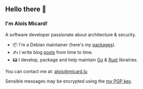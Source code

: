 ## Hello there 👋

### I'm Aloïs Micard!

A software developer passionate about architecture & security.

- 📦 I'm a Debian maintainer (here's my [packages](https://qa.debian.org/developer.php?login=alois@micard.lu)).
- ✍️ I write blog [posts](https://blog.creekorful.com) from time to time.
- 📟 I develop, package and help maintain [Go](https://golang.org/) & [Rust](https://www.rust-lang.org/) librairies.

You can contact me at: alois@micard.lu

Sensible messages may be encrypted using the [my PGP key](https://keyserver.ubuntu.com/pks/lookup?op=get&search=0xda4aa4369bfae29967cde85bf733e8710859fcd2).
